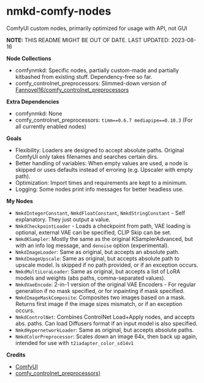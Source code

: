 # nmkd-comfy-nodes
ComfyUI custom nodes, primarily optimized for usage with API, not GUI

**NOTE:** THIS README MIGHT BE OUT OF DATE. LAST UPDATED: 2023-08-16



**Node Collections**

- comfynmkd: Specific nodes, partially custom-made and partially kitbashed from existing stuff. Dependency-free so far.
- comfy_controlnet_preprocessors: Slimmed-down version of [Fannovel16/comfy_controlnet_preprocessors](https://github.com/Fannovel16/comfy_controlnet_preprocessors)



**Extra Dependencies**

- comfynmkd: None
- comfy_controlnet_preprocessors: `timm==0.6.7 mediapipe==0.10.3` (For all currently enabled nodes)



**Goals**

- Flexibility: Loaders are designed to accept absolute paths. Original ComfyUI only takes filenames and searches certain dirs.
- Better handling of variables: When empty values are used, a node is skipped or uses defaults instead of erroring (e.g. Upscaler with empty path).
- Optimization: Import times and requirements are kept to a minimum.
- Logging: Some nodes print info messages for better headless use.



**My Nodes**

- `NmkdIntegerConstant`, `NmkdFloatConstant`, `NmkdStringConstant` - Self explanatory. They just output a value.
- `NmkdCheckpointLoader` - Loads a checkpoint from path, VAE loading is optional, external VAE can be specified, CLIP Skip can be set.
- `NmkdKSampler`: Mostly the same as the original KSamplerAdvanced, but with an info log message, and `denoise` option (experimental).
- `NmkdImageLoader`: Same as original, but accepts an absolute path.
- `NmkdImageUpscale`: Same as original, but accepts absolute path to upscale model. Is skipped if no path provided, or if an exception occurs.
- `NmkdMultiLoraLoader`: Same as original, but accepts a list of LoRA models and weights (abs paths, comma-separated values).
- `NmkdVaeEncode`: 2-in-1 version of the original VAE Encoders - For regular generation if no mask specified, or for inpainting if mask specified.
- `NmkdImageMaskComposite`: Composites two images based on a mask. Returns first image if the image sizes mismatch, or if an exception occurs.
- `NmkdControlNet`: Combines ControlNet Load+Apply nodes, and accepts abs. paths. Can load Diffusers format if an input model is also specified.
- `NmkdHypernetworkLoader`: Same as original, but accepts absolute paths.
- `NmkdColorPreprocessor`: Scales down an image 64x, then back up again, intended for use with `t2iadapter_color_sd14v1`



**Credits**

- [ComfyUI](https://github.com/comfyanonymous/ComfyUI)
- [comfy_controlnet_preprocessors)](https://github.com/Fannovel16/comfy_controlnet_preprocessors)
